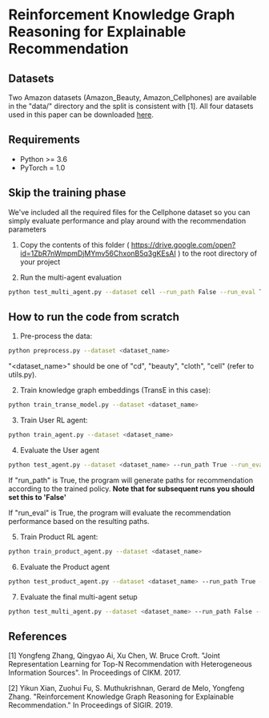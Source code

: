 # Reinforcement Knowledge Graph Reasoning for Explainable Recommendation

## Datasets
Two Amazon datasets (Amazon_Beauty, Amazon_Cellphones) are available in the "data/" directory and the split is consistent with [1].
All four datasets used in this paper can be downloaded [here](https://drive.google.com/uc?export=download&confirm=Tiux&id=1CL4Pjumj9d7fUDQb1_leIMOot73kVxKB).

## Requirements
- Python >= 3.6
- PyTorch = 1.0

## Skip the training phase
We've included all the required files for the Cellphone dataset so you can simply evaluate performance and play around with the recommendation parameters
1. Copy the contents of this folder ( https://drive.google.com/open?id=1ZbR7nWmpmDjMYmv56ChxonB5q3gKEsAI ) to the root directory of your project

2. Run the multi-agent evaluation
```bash
python test_multi_agent.py --dataset cell --run_path False --run_eval True --re_rank True
```

## How to run the code from scratch
1. Pre-process the data:
```bash
python preprocess.py --dataset <dataset_name>
```
"<dataset_name>" should be one of "cd", "beauty", "cloth", "cell" (refer to utils.py).

2. Train knowledge graph embeddings (TransE in this case):
```bash
python train_transe_model.py --dataset <dataset_name>
```

3. Train User RL agent:
```bash
python train_agent.py --dataset <dataset_name>
```

4. Evaluate the User agent
```bash
python test_agent.py --dataset <dataset_name> --run_path True --run_eval True
```
If "run_path" is True, the program will generate paths for recommendation according to the trained policy. **Note that for subsequent runs you should set this to 'False'**

If "run_eval" is True, the program will evaluate the recommendation performance based on the resulting paths.

5. Train Product RL agent:
```bash
python train_product_agent.py --dataset <dataset_name>
```

6. Evaluate the Product agent
```bash
python test_product_agent.py --dataset <dataset_name> --run_path True --run_eval True
```

7. Evaluate the final multi-agent setup
```bash
python test_multi_agent.py --dataset <dataset_name> --run_path False --run_eval True --re_rank True
```

## References
[1] Yongfeng Zhang, Qingyao Ai, Xu Chen, W. Bruce Croft. "Joint Representation Learning for Top-N Recommendation with Heterogeneous Information Sources". In Proceedings of CIKM. 2017.

[2] Yikun Xian, Zuohui Fu, S. Muthukrishnan, Gerard de Melo, Yongfeng Zhang. "Reinforcement Knowledge Graph Reasoning for Explainable Recommendation." In Proceedings of SIGIR. 2019.
